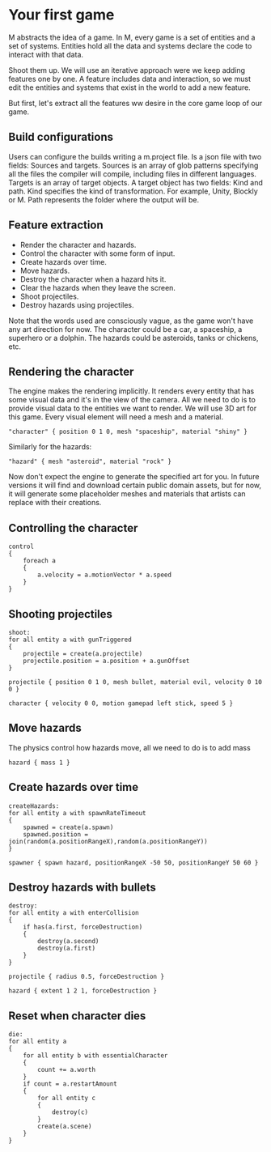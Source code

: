 # Your first game

M abstracts the idea of a game. In M, every game is a set of entities and a set
of systems. Entities hold all the data and systems declare the code to interact
with that data.

Shoot them up. We will use an iterative approach were we keep adding features
one by one. A feature includes data and interaction, so we must edit the
entities and systems that exist in the world to add a new feature.

But first, let's extract all the features ww desire in the core game loop of our
game.

## Build configurations

Users can configure the builds writing a m.project file. Is a json file with two
fields: Sources and targets. Sources is an array of glob patterns specifying all
the files the compiler will compile, including files in different languages.
Targets is an array of target objects. A target object has two fields: Kind and
path. Kind specifies the kind of transformation. For example, Unity, Blockly or
M. Path represents the folder where the output will be.

## Feature extraction

* Render the character and hazards.
* Control the character with some form of input.
* Create hazards over time.
* Move hazards.
* Destroy the character when a hazard hits it.
* Clear the hazards when they leave the screen.
* Shoot projectiles.
* Destroy hazards using projectiles.

Note that the words used are consciously vague, as the game won't have any art
direction for now. The character could be a car, a spaceship, a superhero or a
dolphin. The hazards could be asteroids, tanks or chickens, etc.

## Rendering the character

The engine makes the rendering implicitly. It renders every entity that has some
visual data and it's in the view of the camera. All we need to do is to provide
visual data to the entities we want to render. We will use 3D art for this game.
Every visual element will need a mesh and a material.

~~~ {.set .first .main.text}
"character" { position 0 1 0, mesh "spaceship", material "shiny" }
~~~

Similarly for the hazards:

~~~ {.append .first .main.text}
"hazard" { mesh "asteroid", material "rock" }
~~~

Now don't expect the engine to generate the specified art for you. In future
versions it will find and download certain public domain assets, but for now, it
will generate some placeholder meshes and materials that artists can replace
with their creations.

## Controlling the character

~~~ {.append .first .main.text}
control
{
    foreach a
    {
        a.velocity = a.motionVector * a.speed
    }
}
~~~

## Shooting projectiles

~~~ {.append .first .main.text}
shoot:
for all entity a with gunTriggered
{
    projectile = create(a.projectile)
    projectile.position = a.position + a.gunOffset
}
~~~

~~~ {.append .first .main.text}
projectile { position 0 1 0, mesh bullet, material evil, velocity 0 10 0 }
~~~

~~~ {.append .first .main.text}
character { velocity 0 0, motion gamepad left stick, speed 5 }
~~~

## Move hazards

The physics control how hazards move, all we need to do is to add mass

~~~ {.append .first .main.text}
hazard { mass 1 }
~~~

## Create hazards over time

~~~ {.append .first .main.text}
createHazards:
for all entity a with spawnRateTimeout
{
    spawned = create(a.spawn)
    spawned.position = join(random(a.positionRangeX),random(a.positionRangeY))
}
~~~

~~~ {.append .first .main.text}
spawner { spawn hazard, positionRangeX -50 50, positionRangeY 50 60 }
~~~

## Destroy hazards with bullets

~~~ {.append .first .main.text}
destroy:
for all entity a with enterCollision
{
    if has(a.first, forceDestruction)
    {
        destroy(a.second)
        destroy(a.first)
    }
}
~~~

~~~ {.append .first .main.text}
projectile { radius 0.5, forceDestruction }
~~~

~~~ {.append .first .main.text}
hazard { extent 1 2 1, forceDestruction }
~~~

## Reset when character dies

~~~ {.append .first .main.text}
die:
for all entity a
{
    for all entity b with essentialCharacter
    {
        count += a.worth
    }
    if count = a.restartAmount
    {
        for all entity c
        {
            destroy(c)
        }
        create(a.scene)
    }
}
~~~
